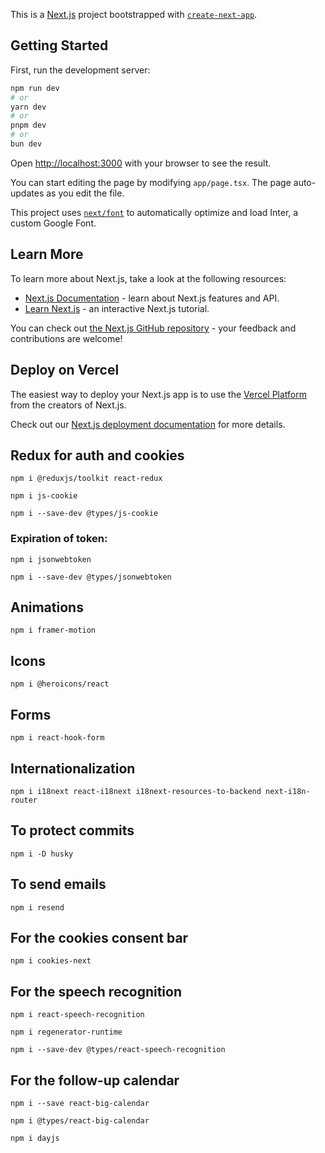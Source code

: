This is a [Next.js](https://nextjs.org/) project bootstrapped with [`create-next-app`](https://github.com/vercel/next.js/tree/canary/packages/create-next-app).

## Getting Started

First, run the development server:

```bash
npm run dev
# or
yarn dev
# or
pnpm dev
# or
bun dev
```

Open [http://localhost:3000](http://localhost:3000) with your browser to see the result.

You can start editing the page by modifying `app/page.tsx`. The page auto-updates as you edit the file.

This project uses [`next/font`](https://nextjs.org/docs/basic-features/font-optimization) to automatically optimize and load Inter, a custom Google Font.

## Learn More

To learn more about Next.js, take a look at the following resources:

- [Next.js Documentation](https://nextjs.org/docs) - learn about Next.js features and API.
- [Learn Next.js](https://nextjs.org/learn) - an interactive Next.js tutorial.

You can check out [the Next.js GitHub repository](https://github.com/vercel/next.js/) - your feedback and contributions are welcome!

## Deploy on Vercel

The easiest way to deploy your Next.js app is to use the [Vercel Platform](https://vercel.com/new?utm_medium=default-template&filter=next.js&utm_source=create-next-app&utm_campaign=create-next-app-readme) from the creators of Next.js.

Check out our [Next.js deployment documentation](https://nextjs.org/docs/deployment) for more details.

## Redux for auth and cookies

`npm i @reduxjs/toolkit react-redux`

`npm i js-cookie`

`npm i --save-dev @types/js-cookie`

### Expiration of token:

`npm i jsonwebtoken`

`npm i --save-dev @types/jsonwebtoken`

## Animations

`npm i framer-motion`

## Icons

`npm i @heroicons/react`

## Forms

`npm i react-hook-form`

## Internationalization

`npm i i18next react-i18next i18next-resources-to-backend next-i18n-router`

## To protect commits

`npm i -D husky`

## To send emails

`npm i resend`

## For the cookies consent bar

`npm i cookies-next`

## For the speech recognition

`npm i react-speech-recognition`

`npm i regenerator-runtime`

`npm i --save-dev @types/react-speech-recognition`

## For the follow-up calendar

`npm i --save react-big-calendar`

`npm i @types/react-big-calendar`

`npm i dayjs`
